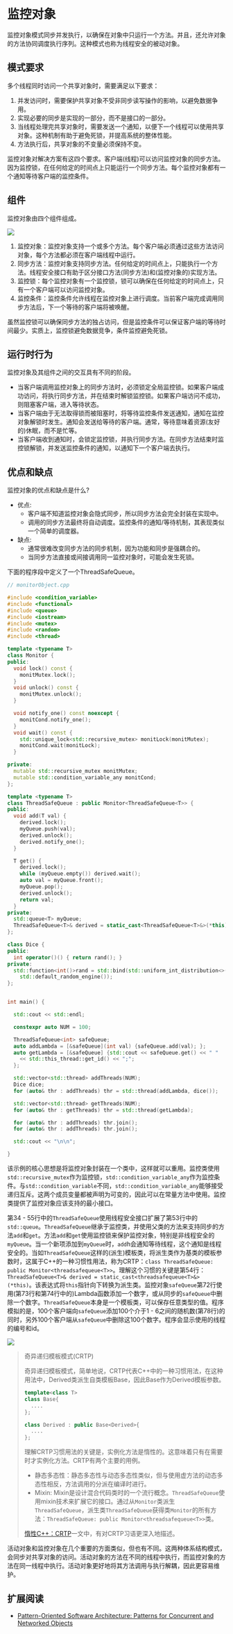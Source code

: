 # 监控对象

监控对象模式同步并发执行，以确保在对象中只运行一个方法。并且，还允许对象的方法协同调度执行序列。这种模式也称为线程安全的被动对象。

## 模式要求

多个线程同时访问一个共享对象时，需要满足以下要求：

1. 并发访问时，需要保护共享对象不受非同步读写操作的影响，以避免数据争用。
2. 实现必要的同步是实现的一部分，而不是接口的一部分。
3. 当线程处理完共享对象时，需要发送一个通知，以便下一个线程可以使用共享对象。这种机制有助于避免死锁，并提高系统的整体性能。
4. 方法执行后，共享对象的不变量必须保持不变。

监控对象对解决方案有这四个要求。客户端(线程)可以访问监控对象的同步方法。因为监控锁，在任何给定的时间点上只能运行一个同步方法。每个监控对象都有一个通知等待客户端的监控条件。

## 组件

监控对象由四个组件组成。

![](../../../images/Patterns/Concurrent-Architecture/4.png)

1. 监控对象：监控对象支持一个或多个方法。每个客户端必须通过这些方法访问对象，每个方法都必须在客户端线程中运行。
2. 同步方法：监控对象支持同步方法。任何给定的时间点上，只能执行一个方法。线程安全接口有助于区分接口方法(同步方法)和(监控对象的)实现方法。
3.  监控锁：每个监控对象有一个监控锁，锁可以确保在任何给定的时间点上，只有一个客户端可以访问监控对象。
4. 监控条件：监控条件允许线程在监控对象上进行调度。当前客户端完成调用同步方法后，下一个等待的客户端将被唤醒。

虽然监控锁可以确保同步方法的独占访问，但是监控条件可以保证客户端的等待时间最少。实质上，监控锁避免数据竞争，条件监控避免死锁。

## 运行时行为

监控对象及其组件之间的交互具有不同的阶段。

* 当客户端调用监控对象上的同步方法时，必须锁定全局监控锁。如果客户端成功访问，将执行同步方法，并在结束时解锁监控锁。如果客户端访问不成功，则阻塞客户端，进入等待状态。
* 当客户端由于无法取得锁而被阻塞时，将等待监控条件发送通知，通知在监控对象解锁时发生。通知会发送给等待的客户端。通常，等待意味着资源(友好的)休眠，而不是忙等。
* 当客户端收到通知时，会锁定监控锁，并执行同步方法。在同步方法结束时监控锁解锁，并发送监控条件的通知，以通知下一个客户端去执行。

## 优点和缺点

监控对象的优点和缺点是什么?

* 优点:
  * 客户端不知道监控对象会隐式同步，所以同步方法会完全封装在实现中。
  * 调用的同步方法最终将自动调度。监控条件的通知/等待机制，其表现类似一个简单的调度器。
* 缺点:
  * 通常很难改变同步方法的同步机制，因为功能和同步是强耦合的。
  * 当同步方法直接或间接调用同一监控对象时，可能会发生死锁。

下面的程序段中定义了一个ThreadSafeQueue。

```c++
// monitorObject.cpp

#include <condition_variable>
#include <functional>
#include <queue>
#include <iostream>
#include <mutex>
#include <random>
#include <thread>

template <typename T>
class Monitor {
public:
  void lock() const {
    monitMutex.lock();
  }
  void unlock() const {
    monitMutex.unlock();
  }

  void notify_one() const noexcept {
    monitCond.notify_one();
  }
  void wait() const {
    std::unique_lock<std::recursive_mutex> monitLock(monitMutex);
    monitCond.wait(monitLock);
  }

private:
  mutable std::recursive_mutex monitMutex;
  mutable std::condition_variable_any monitCond;
};

template <typename T>
class ThreadSafeQueue : public Monitor<ThreadSafeQueue<T>> {
public:
  void add(T val) {
    derived.lock();
    myQueue.push(val);
    derived.unlock();
    derived.notify_one();
  }

  T get() {
    derived.lock();
    while (myQueue.empty()) derived.wait();
    auto val = myQueue.front();
    myQueue.pop();
    derived.unlock();
    return val;
  }
private:
  std::queue<T> myQueue;
  ThreadSafeQueue<T>& derived = static_cast<ThreadSafeQueue<T>&>(*this);
};

class Dice {
public:
  int operator()() { return rand(); }
private:
  std::function<int()>rand = std::bind(std::uniform_int_distribution<>(1, 6), 
    std::default_random_engine());
};


int main() {

  std::cout << std::endl;

  constexpr auto NUM = 100;

  ThreadSafeQueue<int> safeQueue;
  auto addLambda = [&safeQueue](int val) {safeQueue.add(val); };
  auto getLambda = [&safeQueue] {std::cout << safeQueue.get() << " "
    << std::this_thread::get_id() << ";";
  };

  std::vector<std::thread> addThreads(NUM);
  Dice dice;
  for (auto& thr : addThreads) thr = std::thread(addLambda, dice());

  std::vector<std::thread> getThreads(NUM);
  for (auto& thr : getThreads) thr = std::thread(getLambda);

  for (auto& thr : addThreads) thr.join();
  for (auto& thr : addThreads) thr.join();

  std::cout << "\n\n";

}
```

该示例的核心思想是将监控对象封装在一个类中，这样就可以重用。监控类使用`std::recursive_mutex`作为监控锁，`std::condition_variable_any`作为监控条件。与`std::condition_variable`不同，`std::condition_variable_any`能够接受递归互斥。这两个成员变量都被声明为可变的，因此可以在常量方法中使用。监控类提供了监控对象应该支持的最小接口。

第34 - 55行中的`ThreadSafeQueue`使用线程安全接口扩展了第53行中的`std::queue`。`ThreadSafeQueue`继承于监控类，并使用父类的方法来支持同步的方法`add`和`get`。方法`add`和`get`使用监控锁来保护监控对象，特别是非线程安全的`myQueue`。当一个新项添加到`myQueue`时，`add`h会通知等待线程，这个通知是线程安全的。当如`ThreadSafeQueue`这样的(派生)模板类，将派生类作为基类的模板参数时，这属于C++的一种习惯性用法，称为CRTP：`class ThreadSafeQueue: public Monitor<threadsafequeue<T>>`。理解这个习惯的关键是第54行：`ThreadSafeQueue<T>& derived = static_cast<threadsafequeue<T>&>(*this)`。该表达式将`this`指针向下转换为派生类。监控对象`safeQueue`第72行使用(第73行和第74行中的)Lambda函数添加一个数字，或从同步的`safeQueue`中删除一个数字。`ThreadSafeQueue`本身是一个模板类，可以保存任意类型的值。程序模拟的是，100个客户端向`safeQueue`添加100个介于1 - 6之间的随机数(第78行)的同时，另外100个客户端从`safeQueue`中删除这100个数字。程序会显示使用的线程的编号和id。

![](../../../images/Patterns/Concurrent-Architecture/5.png)

> 奇异递归模板模式(CRTP)
>
> 奇异递归模板模式，简单地说，CRTP代表C++中的一种习惯用法，在这种用法中，Derived类派生自类模板Base，因此Base作为Derived模板参数。
>
> ```c++
>template<class T>
> class Base{
>	....
> };
> 
> class Derived : public Base<Derived>{
> 	....
> };
> ```
> 
> 理解CRTP习惯用法的关键是，实例化方法是惰性的。这意味着只有在需要时才实例化方法。CRTP有两个主要的用例。
> 
> *  静态多态性：静态多态性与动态多态性类似，但与使用虚方法的动态多态性相反，方法调用的分派在编译时进行。
>* Mixin: Mixin是设计混合代码类时的一个流行概念。`ThreadSafeQueue`使用mixin技术来扩展它的接口。通过从`Monitor`类派生`ThreadSafeQueue`，派生类`ThreadSafeQueue`获得类`Monitor`的所有方法：`ThreadSafeQueue: public Monitor<threadsafequeue<T>>`类。
> 
>[惰性C++：CRTP]( https://www.modernescpp.com/index.php/c-is-still-lazy)一文中，有对CRTP习语更深入地描述。

活动对象和监控对象在几个重要的方面类似，但也有不同。这两种体系结构模式，会同步对共享对象的访问。活动对象的方法在不同的线程中执行，而监控对象的方法在同一线程中执行。活动对象更好地将其方法调用与执行解耦，因此更容易维护。

## 扩展阅读

* [Pattern-Oriented Software Architecture: Patterns for Concurrent and Networked Objects](https://www.dre.vanderbilt.edu/~schmidt/POSA/POSA2/)